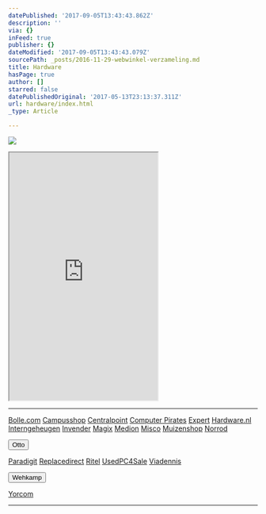 ```yaml
---
datePublished: '2017-09-05T13:43:43.862Z'
description: ''
via: {}
inFeed: true
publisher: {}
dateModified: '2017-09-05T13:43:43.079Z'
sourcePath: _posts/2016-11-29-webwinkel-verzameling.md
title: Hardware
hasPage: true
author: []
starred: false
datePublishedOriginal: '2017-05-13T23:13:37.311Z'
url: hardware/index.html
_type: Article

---
```

![](https://the-grid-user-content.s3-us-west-2.amazonaws.com/ec19c922-42e0-4b92-ad52-af857f920e81.jpg)

<iframe src="https://the-grid.github.io/ed-userhtml/?g=eJzlVl1r2zAUfc-v8Az1Wyx_1_lQStdtdNB1fQh0ezKyfWuLSLKQFZL--8l2EsYII2P1wxgYWVegc88591rW8t2Hr3fr708frVpztposjy8g5WoyWSyJVSt4wXattZwjpAtXK1KCGYoNKFeARjcF9pMoSBzC5YJjP-gnBPtheJ34faDwLaM5yYltaaIq0NjOckbExl4tKa-sVhWnFLvdzs0bTpR2BUOfOamgRaLMMzpMdQ2VoiXaUbEBJgjh6ADuSlHZFmEG_X795cHSW90oSphttfqVAbZ3tNT13Pc8uV_UQKtad4FlorxRJai5tzCEEFlZfyA99VLv99ILaEuqoND9whZfBZ_G8YGYTNMh1Zt6cakVcRIdrUj9OEhn5-w4mDBaJ8BeKmjbUQ3omBloUIJo6MhpY4DWeOZFmR9kg97sIHi8cp8YjNr4PTMgekp7at20F-snsyDKEt-LwutfJI-j90jizdSeL2wOZgfryjqWjKLHv1BG8LOM4AIZraElDSEBSqqmUoRzYjgyt2g4KhgtNsN4I7HvaLxVzGlxFPqe84LX3x4cs4A7nKvw1rSueQaN_X5HEA74fcOmj1DuIB_JIYNvkv19oeOTQ2crXYAwRxiTDRU9ucN5hqgoYe_KWnZtHofmm_a8II2zNA2DOLt7mj4-P586ffKv_NH-dwuMAaazyldzvUHDNecHhXEEeg" height="500" style=""></iframe>

---

[Bolle.com][0]
[Campusshop][1]
[Centralpoint][2]
[Computer Pirates][3]
[Expert][4]
[Hardware.nl][5]
[Interngeheugen][6]
[Invender][7]
[Magix][8]
[Medion][9]
[Misco][10]
[Muizenshop][7]
[Norrod][11]

<button data-role="cta" style="">Otto</button>

[Paradigit][12]
[Replacedirect][13]
[Ritel][14]
[UsedPC4Sale][15]
[Viadennis][16]

<button data-role="cta" style="">Wehkamp</button>

[Yorcom][17]

---



[0]: https://partnerprogramma.bol.com/click/click?p=1&t=url&s=4310&f=TXL&url=http%3A%2F%2Fwww.bol.com&name=Bol-Nedweb
[1]: http://www.campusshop.nl/tt/index.aspx?tt=23397_12_133761_Campusshop&r=%2F
[2]: http://www.centralpoint.nl/tracker/index.php?tt=534_12_133761_Ned-Web&r=%2F
[3]: http://www.computerpirates.com/tradetracker/?tt=181_12_133761_ComputerPirates&r=%2F
[4]: http://tc.tradetracker.net/?c=5515&m=12&a=133761&u=%2F
[5]: http://www.hardware.nl/tt/?tt=541_12_133761_Hardware.nl&r=%2F
[6]: http://www.interngeheugen.com/tt/?tt=2902_12_133761_Interngeheugen&r=%2F
[7]: http://www.invender.nl/ttiv/index.php?tt=352_12_133761_Invender&r=%2F
[8]: http://www.magix.com/ap/tradetracker/?tt=2074_12_133761_Magix&r=%2F
[9]: http://tc.tradetracker.net/?c=3452&m=12&a=133761
[10]: http://tc.tradetracker.net/?c=5917&m=12&a=133761&r=Rapportagened.webw&u=%2F
[11]: http://www.norrod.nl/tt/index.aspx?tt=23396_12_133761_Norrod&r=%2F
[12]: http://www.paradigit.nl/tt/index.aspx?tt=5043_12_133761_Paradigit&r=%2F
[13]: http://www.replacedirect.nl/page/startExternal/?tt=4825_12_133761_Rapportagened.webw&r=%2F
[14]: http://www.ritel.nl/telecom/?tt=668_12_133761_Ritel&r=%2F
[15]: http://tc.tradetracker.net/?c=20400&m=12&a=133761&r=UsedPC4sale&u=%2F
[16]: http://www.viadennis.nl/computer/?tt=15804_12_133761_Viadennis&r=%2F
[17]: http://www.yorcom.nl/shopping/?tt=4837_12_133761_Rapportagened.webw&r=%2F